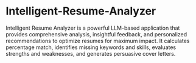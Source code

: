 # Intelligent-Resume-Analyzer
Intelligent Resume Analyzer is a powerful LLM-based application that provides comprehensive analysis, insightful feedback, and personalized recommendations to optimize resumes for maximum impact. It calculates percentage match, identifies missing keywords and skills, evaluates strengths and weaknesses, and generates persuasive cover letters.

